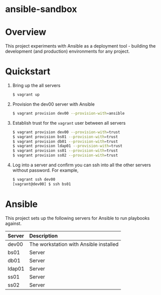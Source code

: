 # ansible-sandbox

# Overview

This project experiments with Ansible as a deployment tool - building the development (and production) environments for any project.

# Quickstart

1. Bring up the all servers

    ```bash
    $ vagrant up
    ```

2. Provision the dev00 server with Ansible

    ```bash
    $ vagrant provision dev00 --provision-with=ansible
    ```

3. Establish trust for the `vagrant` user between all servers

    ```bash
    $ vagrant provision dev00 --provision-with=trust
    $ vagrant provision bs01 --provision-with=trust
    $ vagrant provision db01 --provision-with=trust
    $ vagrant provision ldap01 --provision-with=trust
    $ vagrant provision ss01 --provision-with=trust
    $ vagrant provision ss02 --provision-with=trust
    ```

4. Log into a server and confirm you can ssh into all the other servers without password. For example, 

    ```bash
    $ vagrant ssh dev00
    [vagrant@dev00] $ ssh bs01
    ```

# Ansible

This project sets up the following servers for Ansible to run playbooks against.

| Server    | Description                               |
| :---      | :---                                      |
| dev00     | The workstation with Ansible installed    |
| bs01      | Server   |
| db01      | Server   |
| ldap01    | Server   |
| ss01      | Server   |
| ss02      | Server   |
